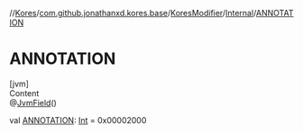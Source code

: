 //[Kores](../../../index.md)/[com.github.jonathanxd.kores.base](../../index.md)/[KoresModifier](../index.md)/[Internal](index.md)/[ANNOTATION](-a-n-n-o-t-a-t-i-o-n.md)



# ANNOTATION  
[jvm]  
Content  
@[JvmField](https://kotlinlang.org/api/latest/jvm/stdlib/kotlin.jvm/-jvm-field/index.html)()  
  
val [ANNOTATION](-a-n-n-o-t-a-t-i-o-n.md): [Int](https://kotlinlang.org/api/latest/jvm/stdlib/kotlin/-int/index.html) = 0x00002000  



